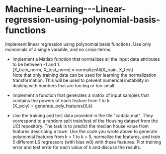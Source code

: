 # Machine-Learning---Linear-regression-using-polynomial-basis-functions

Implement linear regression using polynomial basis functions. Use only monomials of a single variable, and no cross-terms.

* Implement a Matlab function that normalizes all the input data attributes to be between -1 and 1.</br>
[X_train_norm, X_test_norm] = normalizeAll(X_train, X_test)</br>
Note that only training data can be used for learning the normalization transformation. This will be
used to prevent numerical instability in dealing with numbers that are too big or too small.

* Implement a function that generates a matrix of input samples that contains the powers of each feature from 1 to k</br>
[X_poly] = generate_poly_features(X,k)

* Use the training and test data provided in the file "cadata.mat". They correspond to a random split
train/test of the Housing dataset from the UCI repository. The task is to predict the median house
value from features describing a town. Use the code you wrote above to generate polynomial features
from k = 1 to k = 5, normalize the features, and train 5 different LS regressors (with bias w0) with
these features. Plot training error and test error for each value of k and discuss the results.
